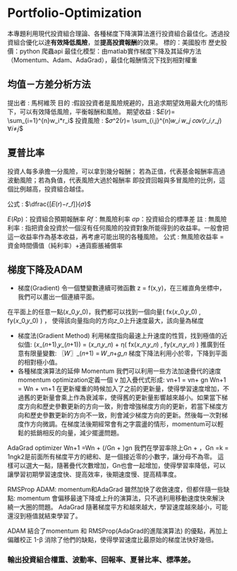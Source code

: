 # Portfolio-Optimization
本專題利用現代投資組合理論、各種梯度下降演算法進行投資組合最佳化。透過投資組合優化以達**有效降低風險**，並**提高投資報酬**的效果。
標的：美國股市
歷史股價：python 爬蟲api
最佳化模型：由matlab實作梯度下降及其延伸方法（Momentum、Adam、AdaGrad），最佳化報酬情況下找到相對權重

## 均值－方差分析方法
提出者 : 馬柯維茨
目的 :假設投資者是風險規避的，且追求期望效用最大化的情形下，可以有效降低風險，平衡報酬和風險。
期望收益 :  $𝐸(𝑟)= \sum_{i=1}^{n}w_i*r_i$
投資風險 : $𝜎^2(𝑟)= \sum_{i,j}^{n}𝑤_𝑖 𝑤_𝑗 𝑐𝑜𝑣(𝑟_𝑖,𝑟_𝑗)   ∀𝑖≠𝑗$

## 夏普比率
投資人每多承擔一分風險，可以拿到幾分報酬；
若為正值，代表基金報酬率高過波動風險；若為負值，代表風險大過於報酬率
即投資回報與多冒風險的比例，這個比例越高，投資組合越佳。

公式 :   $\dfrac{[𝐸(𝑟)−𝑟_𝑓]}{𝜎}$

$E(Rp)$：投資組合預期報酬率
$Rf$：無風險利率
$σp$：投資組合的標準差
註 : 
無風險利率 :
指把資金投資於一個沒有任何風險的投資對象所能得到的收益率。一般會把這一收益率作為基本收益，再考慮可能出現的各種風險。
公式 : 無風險收益率 = 資金時間價值（純利率）+通貨膨脹補償率


## 梯度下降及ADAM
* 梯度(Gradient)
令一個雙變數連續可微函數 z = f(x,y)，在三維直角坐標中，我們可以畫出一個連續平面。

在平面上的任意一點(𝑥_0,𝑦_0)，我們都可以找到一個向量( fx(𝑥_0,𝑦_0) , fy(𝑥_0,𝑦_0) ) ， 使得該向量指向的方向𝑧_0上升速度最大，該向量為梯度

* 梯度法(Gradient Method)
利用梯度指向最速上升速度的性質，找到極值的近似值:
	(𝑥_(𝑛+1),𝑦_(𝑛+1)) = (𝑥_𝑛,𝑦_𝑛) + η( fx(𝑥_𝑛,𝑦_𝑛) , fy(𝑥_𝑛,𝑦_𝑛) )
推廣到任意有限量變數:
   〖𝑊〗_(𝑛+1)  = 𝑊_𝑛+𝑔_𝑛
梯度下降法利用小於零，下降到平面的相對極小值。
* 各種梯度演算法的延伸
Momentum
我們可以利用一些方法加速疊代的速度
 momentum optimization定義一個 v 加入疊代式形成:
vn+1 = vn+ gn
Wn+1 = Wn + vn+1 
在更新權重的時候加入了之前的更新量，使得學習速度增加，不過舊的更新量會乘上作為衰減率，使得舊的更新量影響越來越小。如果當下梯度方向和歷史參數更新的方向一致，則會增強梯度方向的更新，若當下梯度方向和歷史參數更新的方向不一致，則會減少梯度方向的更新。然後每一次對梯度作方向微調。在梯度法後期經常會有之字震盪的情形，momentum可以輕鬆的抵銷相反的向量，減少擺盪問題。

AdaGrad optimizer
Wn+1 =Wn + (/Gn +  )gn 
我們在學習率除上Gn + ，Gn =k = 1ngk2是前面所有梯度平方的總和、是一個接近零的小數字，讓分母不為零。
這樣可以選大一點，隨著疊代次數增加，Gn也會一起增加，使得學習率降低，可以讓學習初期學習速度快、提高效率，後期速度慢、提高精準度。

RMSProp
ADAM:
momentum和AdaGrad 雖然加快了收斂速度，但都伴隨一些缺點:
momentum 會偏移最速下降或上升的演算法，只不過利用移動速度快來解決繞一大圈的問題。
AdaGrad 隨著梯度平方和越來越大，學習速度越來越小，可能還沒到極值就結束學習了。

ADAM 結合了momentum 和 RMSProp(AdaGrad的進階演算法) 的優點，再加上偏離校正 1-β 消除了他們的缺點，使得學習速度比最原始的梯度法快好幾倍。

### 輸出投資組合權重、波動率、回報率、夏普比率、標準差。
